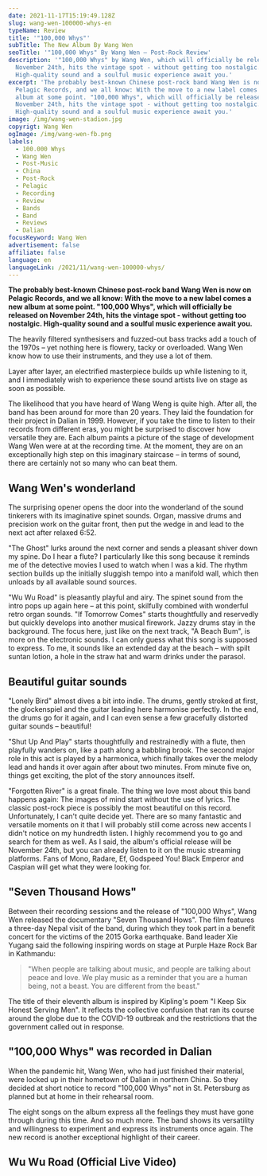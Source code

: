```yaml
---
date: 2021-11-17T15:19:49.128Z
slug: wang-wen-100000-whys-en
typeName: Review
title: '"100,000 Whys"'
subTitle: The New Album By Wang Wen
seoTitle: '"100,000 Whys" By Wang Wen – Post-Rock Review'
description: '"100,000 Whys" by Wang Wen, which will officially be released on
  November 24th, hits the vintage spot - without getting too nostalgic.
  High-quality sound and a soulful music experience await you.'
excerpt: 'The probably best-known Chinese post-rock band Wang Wen is now on
  Pelagic Records, and we all know: With the move to a new label comes a new
  album at some point. "100,000 Whys", which will officially be released on
  November 24th, hits the vintage spot - without getting too nostalgic.
  High-quality sound and a soulful music experience await you.'
image: /img/wang-wen-stadion.jpg
copyrigt: Wang Wen
ogImage: /img/wang-wen-fb.png
labels:
  - 100.000 Whys
  - Wang Wen
  - Post-Music
  - China
  - Post-Rock
  - Pelagic
  - Recording
  - Review
  - Bands
  - Band
  - Reviews
  - Dalian
focusKeyword: Wang Wen
advertisement: false
affiliate: false
language: en
languageLink: /2021/11/wang-wen-100000-whys/
---
```

**The probably best-known Chinese post-rock band Wang Wen is now on Pelagic Records, and we all know: With the move to a new label comes a new album at some point. "100,000 Whys", which will officially be released on November 24th, hits the vintage spot - without getting too nostalgic. High-quality sound and a soulful music experience await you.**

The heavily filtered synthesisers and fuzzed-out bass tracks add a touch of the 1970s – yet nothing here is flowery, tacky or overloaded. Wang Wen know how to use their instruments, and they use a lot of them. 

Layer after layer, an electrified masterpiece builds up while listening to it, and I immediately wish to experience these sound artists live on stage as soon as possible.

The likelihood that you have heard of Wang Weng is quite high. After all, the band has been around for more than 20 years. They laid the foundation for their project in Dalian in 1999. However, if you take the time to listen to their records from different eras, you might be surprised to discover how versatile they are. Each album paints a picture of the stage of development Wang Wen were at at the recording time. At the moment, they are on an exceptionally high step on this imaginary staircase – in terms of sound, there are certainly not so many who can beat them.

## Wang Wen's wonderland

The surprising opener opens the door into the wonderland of the sound tinkerers with its imaginative spinet sounds. Organ, massive drums and precision work on the guitar front, then put the wedge in and lead to the next act after relaxed 6:52. 

"The Ghost" lurks around the next corner and sends a pleasant shiver down my spine. Do I hear a flute? I particularly like this song because it reminds me of the detective movies I used to watch when I was a kid. The rhythm section builds up the initially sluggish tempo into a manifold wall, which then unloads by all available sound sources.

"Wu Wu Road" is pleasantly playful and airy. The spinet sound from the intro pops up again here – at this point, skilfully combined with wonderful retro organ sounds. "If Tomorrow Comes" starts thoughtfully and reservedly but quickly develops into another musical firework. Jazzy drums stay in the background. The focus here, just like on the next track, "A Beach Bum", is more on the electronic sounds. I can only guess what this song is supposed to express. To me, it sounds like an extended day at the beach – with spilt suntan lotion, a hole in the straw hat and warm drinks under the parasol.

## Beautiful guitar sounds

"Lonely Bird" almost dives a bit into indie. The drums, gently stroked at first, the glockenspiel and the guitar leading here harmonise perfectly. In the end, the drums go for it again, and I can even sense a few gracefully distorted guitar sounds – beautiful!

"Shut Up And Play" starts thoughtfully and restrainedly with a flute, then playfully wanders on, like a path along a babbling brook. The second major role in this act is played by a harmonica, which finally takes over the melody lead and hands it over again after about two minutes. From minute five on, things get exciting, the plot of the story announces itself.

"Forgotten River" is a great finale. The thing we love most about this band happens again: The images of mind start without the use of lyrics. The classic post-rock piece is possibly the most beautiful on this record. Unfortunately, I can't quite decide yet. There are so many fantastic and versatile moments on it that I will probably still come across new accents I didn't notice on my hundredth listen. I highly recommend you to go and search for them as well. As I said, the album's official release will be November 24th, but you can already listen to it on the music streaming platforms. Fans of Mono, Radare, Ef, Godspeed You! Black Emperor and Caspian will get what they were looking for.

## "Seven Thousand Hows"

Between their recording sessions and the release of "100,000 Whys", Wang Wen released the documentary "Seven Thousand Hows". The film features a three-day Nepal visit of the band, during which they took part in a benefit concert for the victims of the 2015 Gorka earthquake. Band leader Xie Yugang said the following inspiring words on stage at Purple Haze Rock Bar in Kathmandu:

> "When people are talking about music, and people are talking about peace and love. We play music as a reminder that you are a human being, not a beast. You are different from the beast."

The title of their eleventh album is inspired by Kipling's poem "I Keep Six Honest Serving Men". It reflects the collective confusion that ran its course around the globe due to the COVID-19 outbreak and the restrictions that the government called out in response.

## "100,000 Whys" was recorded in Dalian

When the pandemic hit, Wang Wen, who had just finished their material, were locked up in their hometown of Dalian in northern China. So they decided at short notice to record "100,000 Whys" not in St. Petersburg as planned but at home in their rehearsal room.

The eight songs on the album express all the feelings they must have gone through during this time. And so much more. The band shows its versatility and willingness to experiment and express its instruments once again. The new record is another exceptional highlight of their career.

## Wu Wu Road (Official Live Video)

<YouTube id="EkV5lGR2tNA" />